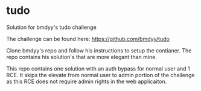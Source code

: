 # tudo
Solution for bmdyy's tudo challenge

The challenge can be found here: https://github.com/bmdyy/tudo

Clone bmdyy's repo and follow his instructions to setup the contianer. The repo contains his solution's that are more elegant than mine.

This repo contains one solution with an auth bypass for normal user and 1 RCE. It skips the elevate from normal user to admin portion of the challenge as this RCE does not require admin rights in the web applicaiton.
